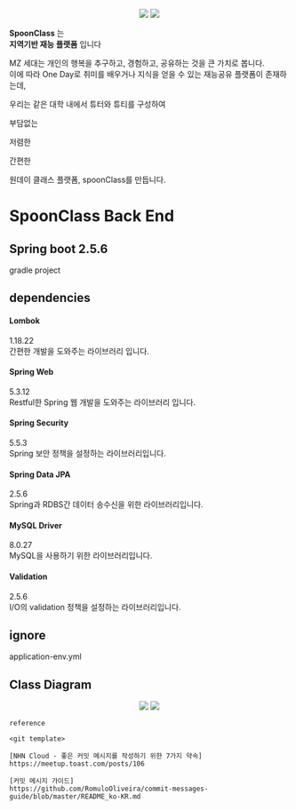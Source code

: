 <p align="center"><img src="image_src"> <img src= "https://user-images.githubusercontent.com/26921986/141883582-bfd9d217-3579-4341-b944-0dee13f94813.png"></p>



<b>SpoonClass</b> 는   
<b>지역기반 재능 플랫폼</b> 입니다  

MZ 세대는 개인의 행복을 추구하고, 경험하고, 공유하는 것을 큰 가치로 봅니다.  
이에 따라 One Day로 취미를 배우거나 지식을 얻을 수 있는 재능공유 플랫폼이 존재하는데,

우리는 같은 대학 내에서 튜터와 튜티를 구성하여

부담없는

저렴한

간편한

원데이 클래스 플랫폼, spoonClass를 만듭니다.


# SpoonClass Back End


## Spring boot 2.5.6  
gradle project

## dependencies
#### Lombok  
1.18.22  
간편한 개발을 도와주는 라이브러리 입니다.

#### Spring Web 
5.3.12  
Restful한 Spring 웹 개발을 도와주는 라이브러리 입니다. 

#### Spring Security  
5.5.3  
Spring 보안 정책을 설정하는 라이브러리입니다.

#### Spring Data JPA
2.5.6  
Spring과 RDBS간 데이터 송수신을 위한 라이브러리입니다.

#### MySQL Driver
8.0.27  
MySQL을 사용하기 위한 라이브러리입니다.

#### Validation 
2.5.6  
I/O의 validation 정책을 설정하는 라이브러리입니다.

## ignore
application-env.yml


## Class Diagram

<p align="center"><img src="image_src"> <img src= "https://user-images.githubusercontent.com/26921986/141883792-44fbf986-20c2-4ec6-b49c-202d9d1ace85.png"></p>




```
reference

<git template>

[NHN Cloud - 좋은 커밋 메시지를 작성하기 위한 7가지 약속]  
https://meetup.toast.com/posts/106  

[커밋 메시지 가이드]  
https://github.com/RomuloOliveira/commit-messages-guide/blob/master/README_ko-KR.md

